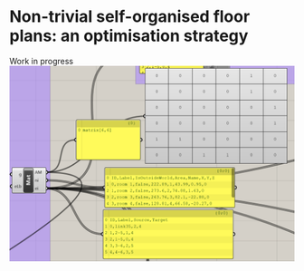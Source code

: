 # Non-trivial self-organised floor plans: an optimisation strategy
Work in progress
![alt text](https://github.com/seelca/non-trivial-floorplans/blob/main/image.png)
